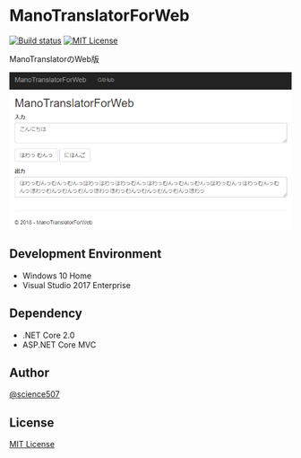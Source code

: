 # ManoTranslatorForWeb

[![Build status](https://ci.appveyor.com/api/projects/status/fgioqs3f9c122ury/branch/master?svg=true)](https://ci.appveyor.com/project/poketorena/manotranslatorforweb/branch/master)
[![MIT License](http://img.shields.io/badge/license-MIT-blue.svg?style=flat)](LICENSE)

ManoTranslatorのWeb版

![](./Screenshot/ManoTranslatorForWeb.png)


## Development Environment
* Windows 10 Home
* Visual Studio 2017 Enterprise

## Dependency
* .NET Core 2.0
* ASP.NET Core MVC

## Author

[@science507](https://twitter.com/science507)

## License
[MIT License](LICENSE)
